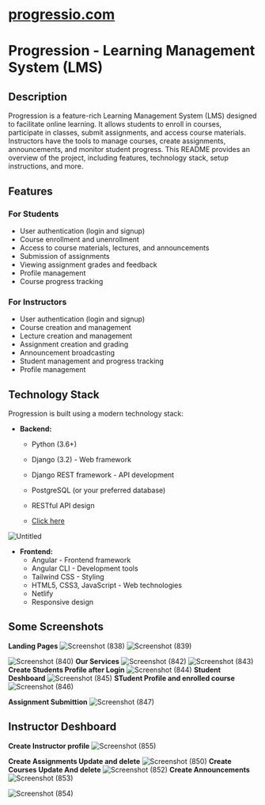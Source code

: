 # [progressio.com](https://progressiolms.netlify.app/)



# Progression - Learning Management System (LMS)

## Description
Progression is a feature-rich Learning Management System (LMS) designed to facilitate online learning. It allows students to enroll in courses, participate in classes, submit assignments, and access course materials. Instructors have the tools to manage courses, create assignments, announcements, and monitor student progress. This README provides an overview of the project, including features, technology stack, setup instructions, and more.

## Features
### For Students
- User authentication (login and signup)
- Course enrollment and unenrollment
- Access to course materials, lectures, and announcements
- Submission of assignments
- Viewing assignment grades and feedback
- Profile management
- Course progress tracking

### For Instructors
- User authentication (login and signup)
- Course creation and management
- Lecture creation and management
- Assignment creation and grading
- Announcement broadcasting
- Student management and progress tracking
- Profile management

## Technology Stack
Progression is built using a modern technology stack:
- **Backend:**
  - Python (3.6+)
  - Django (3.2) - Web framework
  - Django REST framework - API development
  - PostgreSQL (or your preferred database)
  - RESTful API design
 
  - [Click here](https://dbdocs.io/prathour884/progressio?schema=public&view=relationships&table=Announcement)

![Untitled](https://github.com/Prashantrathour/progressio.com/assets/112960345/8bc93c5d-f69d-4f0a-aa47-d0b731212d6a)

- **Frontend:**
  - Angular - Frontend framework
  - Angular CLI - Development tools
  - Tailwind CSS - Styling
  - HTML5, CSS3, JavaScript - Web technologies
  - Netlify
  - Responsive design

## Some Screenshots
**Landing Pages**
![Screenshot (838)](https://github.com/Prashantrathour/progressio.com/assets/112960345/e64ed2fa-a732-4377-b7a2-26c62f9fd771)
![Screenshot (839)](https://github.com/Prashantrathour/progressio.com/assets/112960345/97603fd1-30df-4feb-9907-32461a8b9694)

![Screenshot (840)](https://github.com/Prashantrathour/progressio.com/assets/112960345/c0d2d55c-a962-455c-834c-8f6a0f8d1e21)
**Our Services**
![Screenshot (842)](https://github.com/Prashantrathour/progressio.com/assets/112960345/232bea69-0f81-4af7-9bcd-99d4cad0bb61)
![Screenshot (843)](https://github.com/Prashantrathour/progressio.com/assets/112960345/814c1733-4665-46ce-b9bd-16dd883eb513)
**Create Students Profile after Login**
![Screenshot (844)](https://github.com/Prashantrathour/progressio.com/assets/112960345/6e8a1852-9b8d-41e4-b115-257847e0ec2e)
**Student Deshboard**
![Screenshot (845)](https://github.com/Prashantrathour/progressio.com/assets/112960345/a10140b2-a8bc-4227-9c94-18467e1e746e)
**STudent Profile and enrolled course**
![Screenshot (846)](https://github.com/Prashantrathour/progressio.com/assets/112960345/d7f0cf2a-e5a9-4575-b9b0-9a31fc8a5d53)

**Assignment Submittion**
![Screenshot (847)](https://github.com/Prashantrathour/progressio.com/assets/112960345/af9cfed9-7f3f-44d1-9fe9-a56dabe94eed)
## Instructor Deshboard
**Create Instructor profile**
![Screenshot (855)](https://github.com/Prashantrathour/progressio.com/assets/112960345/e547ef64-44ce-4de7-9702-ec7dd0b10c08)

**Create Assignments Update and delete**
![Screenshot (850)](https://github.com/Prashantrathour/progressio.com/assets/112960345/b0561ea1-b22d-4264-81fc-83ec45052cf8)
**Create Courses Update And delete**
![Screenshot (852)](https://github.com/Prashantrathour/progressio.com/assets/112960345/0722b256-96e1-4a93-9c34-f05d8a58cc9d)
**Create Announcements**
![Screenshot (853)](https://github.com/Prashantrathour/progressio.com/assets/112960345/15c3b120-1b0b-4c0b-a2ae-2367b8e0e4be)

![Screenshot (854)](https://github.com/Prashantrathour/progressio.com/assets/112960345/c98ae79b-2f90-4948-b1b4-6d564cf306e8)
